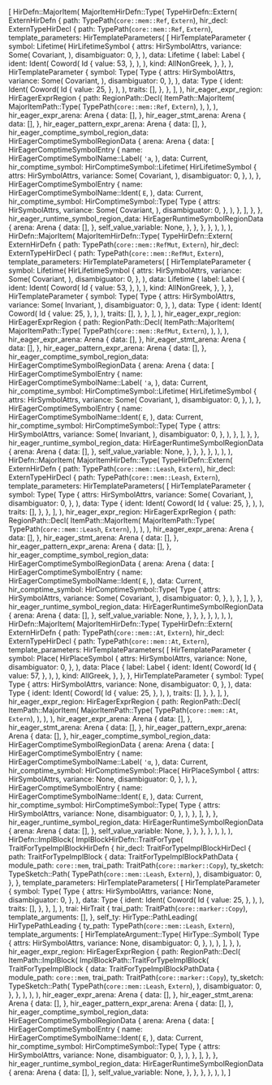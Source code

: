 [
    HirDefn::MajorItem(
        MajorItemHirDefn::Type(
            TypeHirDefn::Extern(
                ExternHirDefn {
                    path: TypePath(`core::mem::Ref`, `Extern`),
                    hir_decl: ExternTypeHirDecl {
                        path: TypePath(`core::mem::Ref`, `Extern`),
                        template_parameters: HirTemplateParameters(
                            [
                                HirTemplateParameter {
                                    symbol: Lifetime(
                                        HirLifetimeSymbol {
                                            attrs: HirSymbolAttrs,
                                            variance: Some(
                                                Covariant,
                                            ),
                                            disambiguator: 0,
                                        },
                                    ),
                                    data: Lifetime {
                                        label: Label {
                                            ident: Ident(
                                                Coword(
                                                    Id {
                                                        value: 53,
                                                    },
                                                ),
                                            ),
                                            kind: AllNonGreek,
                                        },
                                    },
                                },
                                HirTemplateParameter {
                                    symbol: Type(
                                        Type {
                                            attrs: HirSymbolAttrs,
                                            variance: Some(
                                                Covariant,
                                            ),
                                            disambiguator: 0,
                                        },
                                    ),
                                    data: Type {
                                        ident: Ident(
                                            Coword(
                                                Id {
                                                    value: 25,
                                                },
                                            ),
                                        ),
                                        traits: [],
                                    },
                                },
                            ],
                        ),
                        hir_eager_expr_region: HirEagerExprRegion {
                            path: RegionPath::Decl(
                                ItemPath::MajorItem(
                                    MajorItemPath::Type(
                                        TypePath(`core::mem::Ref`, `Extern`),
                                    ),
                                ),
                            ),
                            hir_eager_expr_arena: Arena {
                                data: [],
                            },
                            hir_eager_stmt_arena: Arena {
                                data: [],
                            },
                            hir_eager_pattern_expr_arena: Arena {
                                data: [],
                            },
                            hir_eager_comptime_symbol_region_data: HirEagerComptimeSymbolRegionData {
                                arena: Arena {
                                    data: [
                                        HirEagerComptimeSymbolEntry {
                                            name: HirEagerComptimeSymbolName::Label(
                                                `'a`,
                                            ),
                                            data: Current,
                                            hir_comptime_symbol: HirComptimeSymbol::Lifetime(
                                                HirLifetimeSymbol {
                                                    attrs: HirSymbolAttrs,
                                                    variance: Some(
                                                        Covariant,
                                                    ),
                                                    disambiguator: 0,
                                                },
                                            ),
                                        },
                                        HirEagerComptimeSymbolEntry {
                                            name: HirEagerComptimeSymbolName::Ident(
                                                `E`,
                                            ),
                                            data: Current,
                                            hir_comptime_symbol: HirComptimeSymbol::Type(
                                                Type {
                                                    attrs: HirSymbolAttrs,
                                                    variance: Some(
                                                        Covariant,
                                                    ),
                                                    disambiguator: 0,
                                                },
                                            ),
                                        },
                                    ],
                                },
                            },
                            hir_eager_runtime_symbol_region_data: HirEagerRuntimeSymbolRegionData {
                                arena: Arena {
                                    data: [],
                                },
                                self_value_variable: None,
                            },
                        },
                    },
                },
            ),
        ),
    ),
    HirDefn::MajorItem(
        MajorItemHirDefn::Type(
            TypeHirDefn::Extern(
                ExternHirDefn {
                    path: TypePath(`core::mem::RefMut`, `Extern`),
                    hir_decl: ExternTypeHirDecl {
                        path: TypePath(`core::mem::RefMut`, `Extern`),
                        template_parameters: HirTemplateParameters(
                            [
                                HirTemplateParameter {
                                    symbol: Lifetime(
                                        HirLifetimeSymbol {
                                            attrs: HirSymbolAttrs,
                                            variance: Some(
                                                Covariant,
                                            ),
                                            disambiguator: 0,
                                        },
                                    ),
                                    data: Lifetime {
                                        label: Label {
                                            ident: Ident(
                                                Coword(
                                                    Id {
                                                        value: 53,
                                                    },
                                                ),
                                            ),
                                            kind: AllNonGreek,
                                        },
                                    },
                                },
                                HirTemplateParameter {
                                    symbol: Type(
                                        Type {
                                            attrs: HirSymbolAttrs,
                                            variance: Some(
                                                Invariant,
                                            ),
                                            disambiguator: 0,
                                        },
                                    ),
                                    data: Type {
                                        ident: Ident(
                                            Coword(
                                                Id {
                                                    value: 25,
                                                },
                                            ),
                                        ),
                                        traits: [],
                                    },
                                },
                            ],
                        ),
                        hir_eager_expr_region: HirEagerExprRegion {
                            path: RegionPath::Decl(
                                ItemPath::MajorItem(
                                    MajorItemPath::Type(
                                        TypePath(`core::mem::RefMut`, `Extern`),
                                    ),
                                ),
                            ),
                            hir_eager_expr_arena: Arena {
                                data: [],
                            },
                            hir_eager_stmt_arena: Arena {
                                data: [],
                            },
                            hir_eager_pattern_expr_arena: Arena {
                                data: [],
                            },
                            hir_eager_comptime_symbol_region_data: HirEagerComptimeSymbolRegionData {
                                arena: Arena {
                                    data: [
                                        HirEagerComptimeSymbolEntry {
                                            name: HirEagerComptimeSymbolName::Label(
                                                `'a`,
                                            ),
                                            data: Current,
                                            hir_comptime_symbol: HirComptimeSymbol::Lifetime(
                                                HirLifetimeSymbol {
                                                    attrs: HirSymbolAttrs,
                                                    variance: Some(
                                                        Covariant,
                                                    ),
                                                    disambiguator: 0,
                                                },
                                            ),
                                        },
                                        HirEagerComptimeSymbolEntry {
                                            name: HirEagerComptimeSymbolName::Ident(
                                                `E`,
                                            ),
                                            data: Current,
                                            hir_comptime_symbol: HirComptimeSymbol::Type(
                                                Type {
                                                    attrs: HirSymbolAttrs,
                                                    variance: Some(
                                                        Invariant,
                                                    ),
                                                    disambiguator: 0,
                                                },
                                            ),
                                        },
                                    ],
                                },
                            },
                            hir_eager_runtime_symbol_region_data: HirEagerRuntimeSymbolRegionData {
                                arena: Arena {
                                    data: [],
                                },
                                self_value_variable: None,
                            },
                        },
                    },
                },
            ),
        ),
    ),
    HirDefn::MajorItem(
        MajorItemHirDefn::Type(
            TypeHirDefn::Extern(
                ExternHirDefn {
                    path: TypePath(`core::mem::Leash`, `Extern`),
                    hir_decl: ExternTypeHirDecl {
                        path: TypePath(`core::mem::Leash`, `Extern`),
                        template_parameters: HirTemplateParameters(
                            [
                                HirTemplateParameter {
                                    symbol: Type(
                                        Type {
                                            attrs: HirSymbolAttrs,
                                            variance: Some(
                                                Covariant,
                                            ),
                                            disambiguator: 0,
                                        },
                                    ),
                                    data: Type {
                                        ident: Ident(
                                            Coword(
                                                Id {
                                                    value: 25,
                                                },
                                            ),
                                        ),
                                        traits: [],
                                    },
                                },
                            ],
                        ),
                        hir_eager_expr_region: HirEagerExprRegion {
                            path: RegionPath::Decl(
                                ItemPath::MajorItem(
                                    MajorItemPath::Type(
                                        TypePath(`core::mem::Leash`, `Extern`),
                                    ),
                                ),
                            ),
                            hir_eager_expr_arena: Arena {
                                data: [],
                            },
                            hir_eager_stmt_arena: Arena {
                                data: [],
                            },
                            hir_eager_pattern_expr_arena: Arena {
                                data: [],
                            },
                            hir_eager_comptime_symbol_region_data: HirEagerComptimeSymbolRegionData {
                                arena: Arena {
                                    data: [
                                        HirEagerComptimeSymbolEntry {
                                            name: HirEagerComptimeSymbolName::Ident(
                                                `E`,
                                            ),
                                            data: Current,
                                            hir_comptime_symbol: HirComptimeSymbol::Type(
                                                Type {
                                                    attrs: HirSymbolAttrs,
                                                    variance: Some(
                                                        Covariant,
                                                    ),
                                                    disambiguator: 0,
                                                },
                                            ),
                                        },
                                    ],
                                },
                            },
                            hir_eager_runtime_symbol_region_data: HirEagerRuntimeSymbolRegionData {
                                arena: Arena {
                                    data: [],
                                },
                                self_value_variable: None,
                            },
                        },
                    },
                },
            ),
        ),
    ),
    HirDefn::MajorItem(
        MajorItemHirDefn::Type(
            TypeHirDefn::Extern(
                ExternHirDefn {
                    path: TypePath(`core::mem::At`, `Extern`),
                    hir_decl: ExternTypeHirDecl {
                        path: TypePath(`core::mem::At`, `Extern`),
                        template_parameters: HirTemplateParameters(
                            [
                                HirTemplateParameter {
                                    symbol: Place(
                                        HirPlaceSymbol {
                                            attrs: HirSymbolAttrs,
                                            variance: None,
                                            disambiguator: 0,
                                        },
                                    ),
                                    data: Place {
                                        label: Label {
                                            ident: Ident(
                                                Coword(
                                                    Id {
                                                        value: 57,
                                                    },
                                                ),
                                            ),
                                            kind: AllGreek,
                                        },
                                    },
                                },
                                HirTemplateParameter {
                                    symbol: Type(
                                        Type {
                                            attrs: HirSymbolAttrs,
                                            variance: None,
                                            disambiguator: 0,
                                        },
                                    ),
                                    data: Type {
                                        ident: Ident(
                                            Coword(
                                                Id {
                                                    value: 25,
                                                },
                                            ),
                                        ),
                                        traits: [],
                                    },
                                },
                            ],
                        ),
                        hir_eager_expr_region: HirEagerExprRegion {
                            path: RegionPath::Decl(
                                ItemPath::MajorItem(
                                    MajorItemPath::Type(
                                        TypePath(`core::mem::At`, `Extern`),
                                    ),
                                ),
                            ),
                            hir_eager_expr_arena: Arena {
                                data: [],
                            },
                            hir_eager_stmt_arena: Arena {
                                data: [],
                            },
                            hir_eager_pattern_expr_arena: Arena {
                                data: [],
                            },
                            hir_eager_comptime_symbol_region_data: HirEagerComptimeSymbolRegionData {
                                arena: Arena {
                                    data: [
                                        HirEagerComptimeSymbolEntry {
                                            name: HirEagerComptimeSymbolName::Label(
                                                `'α`,
                                            ),
                                            data: Current,
                                            hir_comptime_symbol: HirComptimeSymbol::Place(
                                                HirPlaceSymbol {
                                                    attrs: HirSymbolAttrs,
                                                    variance: None,
                                                    disambiguator: 0,
                                                },
                                            ),
                                        },
                                        HirEagerComptimeSymbolEntry {
                                            name: HirEagerComptimeSymbolName::Ident(
                                                `E`,
                                            ),
                                            data: Current,
                                            hir_comptime_symbol: HirComptimeSymbol::Type(
                                                Type {
                                                    attrs: HirSymbolAttrs,
                                                    variance: None,
                                                    disambiguator: 0,
                                                },
                                            ),
                                        },
                                    ],
                                },
                            },
                            hir_eager_runtime_symbol_region_data: HirEagerRuntimeSymbolRegionData {
                                arena: Arena {
                                    data: [],
                                },
                                self_value_variable: None,
                            },
                        },
                    },
                },
            ),
        ),
    ),
    HirDefn::ImplBlock(
        ImplBlockHirDefn::TraitForType(
            TraitForTypeImplBlockHirDefn {
                hir_decl: TraitForTypeImplBlockHirDecl {
                    path: TraitForTypeImplBlock {
                        data: TraitForTypeImplBlockPathData {
                            module_path: `core::mem`,
                            trai_path: TraitPath(`core::marker::Copy`),
                            ty_sketch: TypeSketch::Path(
                                TypePath(`core::mem::Leash`, `Extern`),
                            ),
                            disambiguator: 0,
                        },
                    },
                    template_parameters: HirTemplateParameters(
                        [
                            HirTemplateParameter {
                                symbol: Type(
                                    Type {
                                        attrs: HirSymbolAttrs,
                                        variance: None,
                                        disambiguator: 0,
                                    },
                                ),
                                data: Type {
                                    ident: Ident(
                                        Coword(
                                            Id {
                                                value: 25,
                                            },
                                        ),
                                    ),
                                    traits: [],
                                },
                            },
                        ],
                    ),
                    trai: HirTrait {
                        trai_path: TraitPath(`core::marker::Copy`),
                        template_arguments: [],
                    },
                    self_ty: HirType::PathLeading(
                        HirTypePathLeading {
                            ty_path: TypePath(`core::mem::Leash`, `Extern`),
                            template_arguments: [
                                HirTemplateArgument::Type(
                                    HirType::Symbol(
                                        Type {
                                            attrs: HirSymbolAttrs,
                                            variance: None,
                                            disambiguator: 0,
                                        },
                                    ),
                                ),
                            ],
                        },
                    ),
                    hir_eager_expr_region: HirEagerExprRegion {
                        path: RegionPath::Decl(
                            ItemPath::ImplBlock(
                                ImplBlockPath::TraitForTypeImplBlock(
                                    TraitForTypeImplBlock {
                                        data: TraitForTypeImplBlockPathData {
                                            module_path: `core::mem`,
                                            trai_path: TraitPath(`core::marker::Copy`),
                                            ty_sketch: TypeSketch::Path(
                                                TypePath(`core::mem::Leash`, `Extern`),
                                            ),
                                            disambiguator: 0,
                                        },
                                    },
                                ),
                            ),
                        ),
                        hir_eager_expr_arena: Arena {
                            data: [],
                        },
                        hir_eager_stmt_arena: Arena {
                            data: [],
                        },
                        hir_eager_pattern_expr_arena: Arena {
                            data: [],
                        },
                        hir_eager_comptime_symbol_region_data: HirEagerComptimeSymbolRegionData {
                            arena: Arena {
                                data: [
                                    HirEagerComptimeSymbolEntry {
                                        name: HirEagerComptimeSymbolName::Ident(
                                            `E`,
                                        ),
                                        data: Current,
                                        hir_comptime_symbol: HirComptimeSymbol::Type(
                                            Type {
                                                attrs: HirSymbolAttrs,
                                                variance: None,
                                                disambiguator: 0,
                                            },
                                        ),
                                    },
                                ],
                            },
                        },
                        hir_eager_runtime_symbol_region_data: HirEagerRuntimeSymbolRegionData {
                            arena: Arena {
                                data: [],
                            },
                            self_value_variable: None,
                        },
                    },
                },
            },
        ),
    ),
]